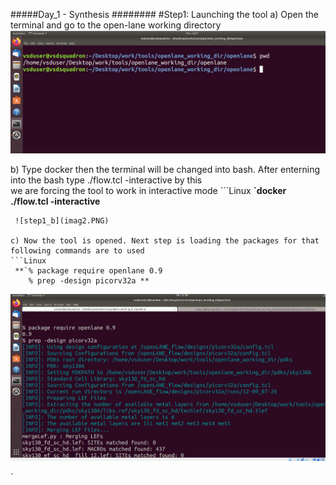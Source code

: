 #####Day_1 - Synthesis ########
#Step1: Launching the tool
 a) Open the terminal and go to the open-lane working directory
    ![step1_a](image1.PNG)
 
 b) Type docker then the terminal will be changed into bash. After enterning into the bash type ./flow.tcl -interactive by this  
    we are forcing the tool to work in interactive mode 
    ```Linux
    **`docker
    ./flow.tcl -interactive**
   ```
    ![step1_b](imag2.PNG)
 
 c) Now the tool is opened. Next step is loading the packages for that following commands are to used
   ```Linux
    **`% package require openlane 0.9
       % prep -design picorv32a **
   ```
   ![step1_b](image3.PNG)
   

`






[def]: /workspaces/NASSCOM_VSD_SOC_Program/day1_synthesis/image1.PNG
[def2]: day1_synthesis/image1.PNG